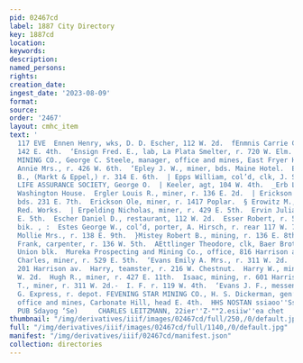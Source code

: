 ```yaml
---
pid: 02467cd
label: 1887 City Directory
key: 1887cd
location: 
keywords: 
description: 
named_persons: 
rights: 
creation_date: 
ingest_date: '2023-08-09'
format: 
source: 
order: '2467'
layout: cmhc_item
text: '                                                                          NN
  117 EVE  Ennen Henry, wks, D. D. Escher, 112 W. 2d.  fEnmnis Carrie C., Mrs., r.
  142 E. 4th.  ‘Ensign Fred. E., lab, La Plata Smelter, r. 720 W. Elm.  ‘ENTERPRISE
  MINING CO., George C. Steele, manager, office and mines, East Fryer Hill.  ‘Enyard
  Annie Mrs., r. 426 W. 6th.  ‘Epley J. W., miner, bds. Maine Hotel.  Eppel Christ.
  B., (Markt & Eppel,) r. 314 E. 6th.  | Epps William, col’d, clk, J. S. Virtue.  fEQUITABLE
  LIFE ASSURANCE SOCIETY, George O.  | Keeler, agt, 104 W. 4th.  _Erb Louis, lab,
  Washington House.  Ergler Louis R., miner, r. 136 E. 2d.  | Erickson Gus., miner,
  bds. 231 E. 7th.  Erickson Ole, miner, r. 1417 Poplar.  § Erowitz M., lab, Harrison
  Red. Works.  | Erpelding Nicholas, miner, r. 429 E. 5th.  Ervin Julia Mrs., r. 300
  E. 5th.  Escher Daniel D., restaurant, 112 W. 2d.  Esser Robert, r. 55 Clarendon
  bik. , :  Estes George W., col’d, porter, A. Hirsch, r. rear 117 W. 7th.  | Estey
  Mollie Mrs., r. 138 E. 9th.  }Mistey Robert B., mining, r. 136 E. 8th.  $itherton
  Frank, carpenter, r. 136 W. 5th.  AEttlinger Theodore, clk, Baer Brothers, r. 16
  Union blk.  Mureka Prospecting and Mining Co., office, 816 Harrison av.  . Evans
  Charles, miner, r. 529 E. 5th.  ‘Evans Emily A. Mrs., r. 311 W. 2d.  George, r.
  201 Harrison av.  Harry, teamster, r. 216 W. Chestnut.  Harry W., miner, r. 311
  W. 2d.  Hugh R., miner, r. 427 E. 11th.  Isaac, mining, r. 601 Harrison av.  Isaac
  T., miner, r. 311 W. 2d.-  I. F. r. 119 W. 4th.  ‘Evans J. F., messenger, D. & R.
  G. Express, r. depot. FEVENING STAR MINING CO., H. S. Dickerman, gen’l ‘ manager,
  office and mines, Carbonate Hill, head E. 4th.  HHS NOSTAN ssiaoo''Ssoot xxx, SBOI0G
  PUB Sdayog ‘Se)     CHARLES LEITZMANN, 22ier''Z-""2.esiiw''ea chet       '
thumbnail: "/img/derivatives/iiif/images/02467cd/full/250,/0/default.jpg"
full: "/img/derivatives/iiif/images/02467cd/full/1140,/0/default.jpg"
manifest: "/img/derivatives/iiif/02467cd/manifest.json"
collection: directories
---
```

